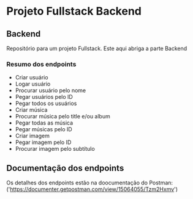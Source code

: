 # Projeto Fullstack Backend
## Backend
Repositório para um projeto Fullstack. Este aqui abriga a parte Backend

### Resumo dos endpoints
- Criar usuário 
- Logar usuário
- Procurar usuário pelo nome
- Pegar usuários pelo ID
- Pegar todos os usuários
- Criar música
- Procurar música pelo title e/ou album
- Pegar todas as música
- Pegar músicas pelo ID
- Criar imagem
- Pegar imagem pelo ID
- Procurar imagem pelo subtítulo

## Documentação dos endpoints

Os detalhes dos endpoints estão na doocumentação do Postman: 
('https://documenter.getpostman.com/view/15064055/Tzm2Hxmv')
